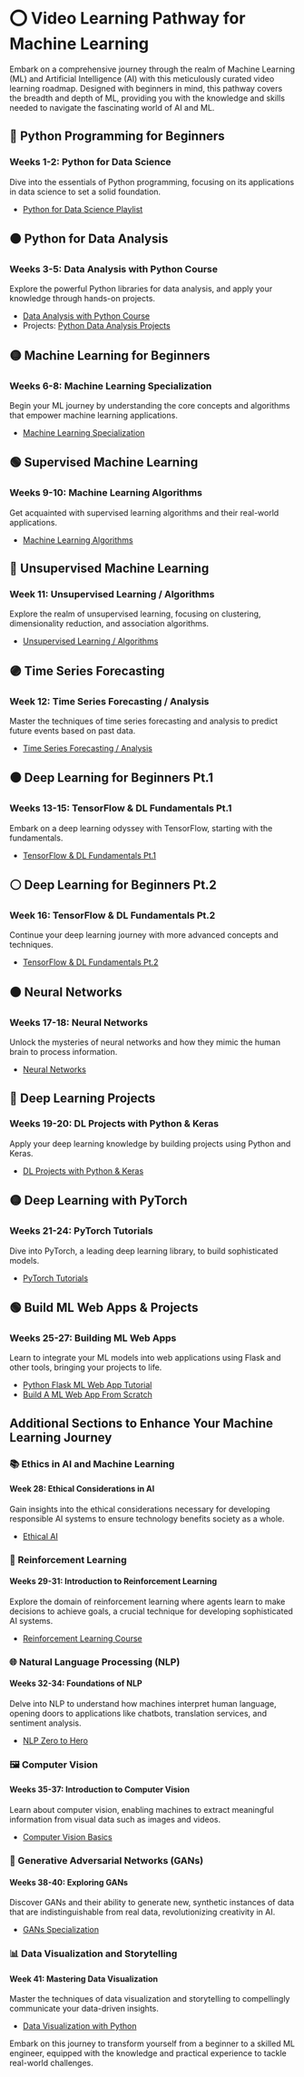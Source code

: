 # ⭕️ Video Learning Pathway for Machine Learning

Embark on a comprehensive journey through the realm of Machine Learning (ML) and Artificial Intelligence (AI) with this meticulously curated video learning roadmap. Designed with beginners in mind, this pathway covers the breadth and depth of ML, providing you with the knowledge and skills needed to navigate the fascinating world of AI and ML.


## 🔴 Python Programming for Beginners
### Weeks 1-2: Python for Data Science
Dive into the essentials of Python programming, focusing on its applications in data science to set a solid foundation.
- [Python for Data Science Playlist](https://www.youtube.com/playlist?list=PLgNJO2hghbmgISKP3sZeTMRR1lgPLYjGr)

## 🟠 Python for Data Analysis
### Weeks 3-5: Data Analysis with Python Course
Explore the powerful Python libraries for data analysis, and apply your knowledge through hands-on projects.
- [Data Analysis with Python Course](https://www.youtube.com/playlist?list=PLWKjhJtqVAblvI1i46ScbKV2jH1gdL7VQ)
- Projects: [Python Data Analysis Projects](https://www.youtube.com/watch?v=WRu9qWww9_g)

## 🟡 Machine Learning for Beginners
### Weeks 6-8: Machine Learning Specialization
Begin your ML journey by understanding the core concepts and algorithms that empower machine learning applications.
- [Machine Learning Specialization](https://www.youtube.com/playlist?list=PLkDaE6sCZn6FNC6YRfRQc_FbeQrF8BwGI)

## 🟢 Supervised Machine Learning
### Weeks 9-10: Machine Learning Algorithms
Get acquainted with supervised learning algorithms and their real-world applications.
- [Machine Learning Algorithms](https://www.youtube.com/playlist?list=PLEiEAq2VkUULNa6MHQAZSOBxzB6HHFXj4)

## 🔵 Unsupervised Machine Learning
### Week 11: Unsupervised Learning / Algorithms
Explore the realm of unsupervised learning, focusing on clustering, dimensionality reduction, and association algorithms.
- [Unsupervised Learning / Algorithms](https://www.youtube.com/watch?v=D6gtZrsYi6c)

## 🟣 Time Series Forecasting
### Week 12: Time Series Forecasting / Analysis
Master the techniques of time series forecasting and analysis to predict future events based on past data.
- [Time Series Forecasting / Analysis](https://www.youtube.com/watch?v=Ib4sLduEhTs)

## ⚫️ Deep Learning for Beginners Pt.1
### Weeks 13-15: TensorFlow & DL Fundamentals Pt.1
Embark on a deep learning odyssey with TensorFlow, starting with the fundamentals.
- [TensorFlow & DL Fundamentals Pt.1](https://www.youtube.com/watch?v=tpCFfeUEGs8)

## ⚪️ Deep Learning for Beginners Pt.2
### Week 16: TensorFlow & DL Fundamentals Pt.2
Continue your deep learning journey with more advanced concepts and techniques.
- [TensorFlow & DL Fundamentals Pt.2](https://www.youtube.com/watch?app=desktop&v=ZUKz4125WNI&list=PL6vjgQ2-qJFfU2vF6-lG9DlSa4tROkzt9&index=2)

## 🟤 Neural Networks
### Weeks 17-18: Neural Networks
Unlock the mysteries of neural networks and how they mimic the human brain to process information.
- [Neural Networks](https://www.youtube.com/watch?v=KiW-W4v0nBo)

## 🔴 Deep Learning Projects
### Weeks 19-20: DL Projects with Python & Keras
Apply your deep learning knowledge by building projects using Python and Keras.
- [DL Projects with Python & Keras](https://www.youtube.com/playlist?list=PLgNJO2hghbmiXg5d4X8DURJP9yv9pgjIu)

## 🟡 Deep Learning with PyTorch
### Weeks 21-24: PyTorch Tutorials
Dive into PyTorch, a leading deep learning library, to build sophisticated models.
- [PyTorch Tutorials](https://www.youtube.com/playlist?list=PLqnslRFeH2UrcDBWF5mfPGpqQDSta6VK4)

## 🟢 Build ML Web Apps & Projects
### Weeks 25-27: Building ML Web Apps
Learn to integrate your ML models into web applications using Flask and other tools, bringing your projects to life.
- [Python Flask ML Web App Tutorial](https://www.youtube.com/watch?app=desktop&v=qNF1HqBvpGE)
- [Build A ML Web App From Scratch](https://www.youtube.com/watch?app=desktop&v=xl0N7tHiwlw)

## Additional Sections to Enhance Your Machine Learning Journey

### 📚 Ethics in AI and Machine Learning
#### Week 28: Ethical Considerations in AI
Gain insights into the ethical considerations necessary for developing responsible AI systems to ensure technology benefits society as a whole.
- [Ethical AI](https://www.youtube.com/playlist?list=PLzH6n4zXuckpfMu_4Ff8E7Z1behQks5ba)

### 🔄 Reinforcement Learning
#### Weeks 29-31: Introduction to Reinforcement Learning
Explore the domain of reinforcement learning where agents learn to make decisions to achieve goals, a crucial technique for developing sophisticated AI systems.
- [Reinforcement Learning Course](https://www.youtube.com/playlist?list=PLqYmG7hTraZBKeNJ-JE_eyJHZ7XgBoAyb)

### 🌐 Natural Language Processing (NLP)
#### Weeks 32-34: Foundations of NLP
Delve into NLP to understand how machines interpret human language, opening doors to applications like chatbots, translation services, and sentiment analysis.
- [NLP Zero to Hero](https://www.youtube.com/playlist?list=PLQVvvaa0QuDf2JswnfiGkliBInZnIC4HL)

### 🖼 Computer Vision
#### Weeks 35-37: Introduction to Computer Vision
Learn about computer vision, enabling machines to extract meaningful information from visual data such as images and videos.
- [Computer Vision Basics](https://www.youtube.com/playlist?list=PLWKf9beHi3Tg50UoyTe6rIm20sVQOH1br)

### 🤖 Generative Adversarial Networks (GANs)
#### Weeks 38-40: Exploring GANs
Discover GANs and their ability to generate new, synthetic instances of data that are indistinguishable from real data, revolutionizing creativity in AI.
- [GANs Specialization](https://www.youtube.com/playlist?list=PLVPJ1jbg0CaHml6C1ovbW4R2BR8vL2H1k)

### 📊 Data Visualization and Storytelling
#### Week 41: Mastering Data Visualization
Master the techniques of data visualization and storytelling to compellingly communicate your data-driven insights.
- [Data Visualization with Python](https://www.youtube.com/playlist?list=PLuueT5PsexC99xgXJh62KO-J1wMt1kQ9j)




Embark on this journey to transform yourself from a beginner to a skilled ML engineer, equipped with the knowledge and practical experience to tackle real-world challenges.
